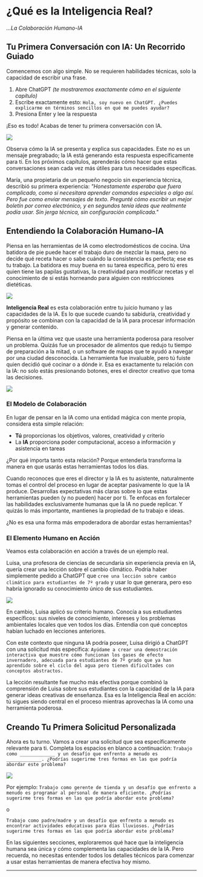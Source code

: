 # ¿Qué es la **Inteligencia Real**?
*...La Colaboración Humano-IA*

## Tu Primera Conversación con IA: Un Recorrido Guiado

Comencemos con algo simple. No se requieren habilidades técnicas, solo la capacidad de escribir una frase.

1. Abre ChatGPT *(te mostraremos exactamente cómo en el siguiente capítulo)*
2. Escribe exactamente esto: `Hola, soy nuevo en ChatGPT. ¿Puedes explicarme en términos sencillos en qué me puedes ayudar?`
3. Presiona Enter y lee la respuesta

¡Eso es todo! Acabas de tener tu primera conversación con IA.

![](images/first-conversation.jpg)

Observa cómo la IA se presenta y explica sus capacidades. Este no es un mensaje pregrabado; la IA está generando esta respuesta específicamente para ti. En los próximos capítulos, aprenderás cómo hacer que estas conversaciones sean cada vez más útiles para tus necesidades específicas.

María, una propietaria de un pequeño negocio sin experiencia técnica, describió su primera experiencia: 
*"Honestamente esperaba que fuera complicado, como si necesitara aprender comandos especiales o algo así. Pero fue como enviar mensajes de texto. Pregunté cómo escribir un mejor boletín por correo electrónico, y en segundos tenía ideas que realmente podía usar. Sin jerga técnica, sin configuración complicada."*

## Entendiendo la Colaboración Humano-IA

Piensa en las herramientas de IA como electrodomésticos de cocina. Una batidora de pie puede hacer el trabajo duro de mezclar la masa, pero no decide qué receta hacer o sabe cuándo la consistencia es perfecta; ese es tu trabajo. La batidora es muy buena en su tarea específica, pero tú eres quien tiene las papilas gustativas, la creatividad para modificar recetas y el conocimiento de si estás horneando para alguien con restricciones dietéticas.

![](images/kitchen-analogy.jpg)

**Inteligencia Real** es esta colaboración entre tu juicio humano y las capacidades de la IA. Es lo que sucede cuando tu sabiduría, creatividad y propósito se combinan con la capacidad de la IA para procesar información y generar contenido.

Piensa en la última vez que usaste una herramienta poderosa para resolver un problema. Quizás fue un procesador de alimentos que redujo tu tiempo de preparación a la mitad, o un software de mapas que te ayudó a navegar por una ciudad desconocida. La herramienta fue invaluable, pero tú fuiste quien decidió qué cocinar o a dónde ir. Esa es exactamente tu relación con la IA: no solo estás presionando botones, eres el director creativo que toma las decisiones.

![](images/human-ai-partnership.jpg)

### El Modelo de Colaboración

En lugar de pensar en la IA como una entidad mágica con mente propia, considera esta simple relación:

- **Tú** proporcionas los objetivos, valores, creatividad y criterio
- La **IA** proporciona poder computacional, acceso a información y asistencia en tareas

¿Por qué importa tanto esta relación? Porque entenderla transforma la manera en que usarás estas herramientas todos los días.

Cuando reconoces que eres el director y la IA es tu asistente, naturalmente tomas el control del proceso en lugar de aceptar pasivamente lo que la IA produce. Desarrollas expectativas más claras sobre lo que estas herramientas pueden (y no pueden) hacer por ti. Te enfocas en fortalecer las habilidades exclusivamente humanas que la IA no puede replicar. Y quizás lo más importante, mantienes la propiedad de tu trabajo e ideas.

¿No es esa una forma más empoderadora de abordar estas herramientas?

### El Elemento Humano en Acción

Veamos esta colaboración en acción a través de un ejemplo real.

Luisa, una profesora de ciencias de secundaria sin experiencia previa en IA, quería crear una lección sobre el cambio climático. Podría haber simplemente pedido a ChatGPT que `cree una lección sobre cambio climático para estudiantes de 7º grado` y usar lo que generara, pero eso habría ignorado su conocimiento único de sus estudiantes.

![](images/teacher-example.jpg)

En cambio, Luisa aplicó su criterio humano. Conocía a sus estudiantes específicos: sus niveles de conocimiento, intereses y los problemas ambientales locales que ven todos los días. Entendía con qué conceptos habían luchado en lecciones anteriores.

Con este contexto que ninguna IA podría poseer, Luisa dirigió a ChatGPT con una solicitud más específica: `Ayúdame a crear una demostración interactiva que muestre cómo funcionan los gases de efecto invernadero, adecuada para estudiantes de 7º grado que ya han aprendido sobre el ciclo del agua pero tienen dificultades con conceptos abstractos.`

La lección resultante fue mucho más efectiva porque combinó la comprensión de Luisa sobre sus estudiantes con la capacidad de la IA para generar ideas creativas de enseñanza. Esa es la Inteligencia Real en acción: tú sigues siendo central en el proceso mientras aprovechas la IA como una herramienta poderosa.

## Creando Tu Primera Solicitud Personalizada

Ahora es tu turno. Vamos a crear una solicitud que sea específicamente relevante para ti. Completa los espacios en blanco a continuación:
`Trabajo como _____________ y un desafío que enfrento a menudo es _____________. ¿Podrías sugerirme tres formas en las que podría abordar este problema?`

![](images/prompt-template.jpg)

Por ejemplo:
`Trabajo como gerente de tienda y un desafío que enfrento a menudo es programar al personal de manera eficiente. ¿Podrías sugerirme tres formas en las que podría abordar este problema?`

 o

 `Trabajo como padre/madre y un desafío que enfrento a menudo es encontrar actividades educativas para días lluviosos. ¿Podrías sugerirme tres formas en las que podría abordar este problema?`

En las siguientes secciones, exploraremos qué hace que la inteligencia humana sea única y cómo complementa las capacidades de la IA. Pero recuerda, no necesitas entender todos los detalles técnicos para comenzar a usar estas herramientas de manera efectiva hoy mismo.

---

<div style="page-break-after: always;"></div>